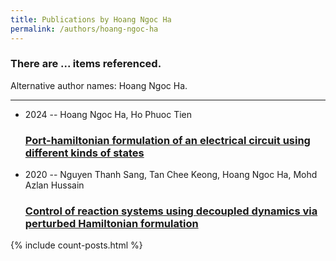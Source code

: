 ```yaml
---
title: Publications by Hoang Ngoc Ha
permalink: /authors/hoang-ngoc-ha
---
```


<h3 id="number-posts">There are ... items referenced.</h3>
<p id='info-authors'>Alternative author names: Hoang Ngoc Ha.</p>
<hr />
<ul class="post-list">
<li><span class='post-meta'>2024 -- Hoang Ngoc Ha, Ho Phuoc Tien</span><h3><a class='post-link' href="{{ site.baseurl }}/port-hamiltonian-formulation-of-an-electrical-circuit-using-different-kinds-of-states">Port-hamiltonian formulation of an electrical circuit using different kinds of states</a></h3></li>
<li><span class='post-meta'>2020 -- Nguyen Thanh Sang, Tan Chee Keong, Hoang Ngoc Ha, Mohd Azlan Hussain</span><h3><a class='post-link' href="{{ site.baseurl }}/control-of-reaction-systems-using-decoupled-dynamics-via-perturbed-hamiltonian-formulation">Control of reaction systems using decoupled dynamics via perturbed Hamiltonian formulation</a></h3></li>

</ul>
{% include count-posts.html %}
